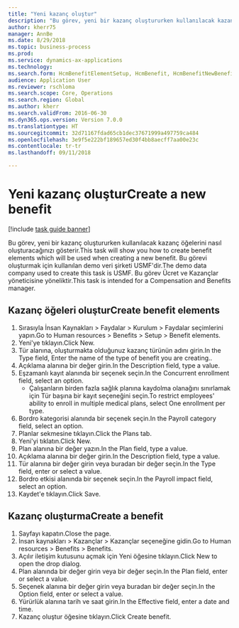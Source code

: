 ```yaml
--- 
title: "Yeni kazanç oluştur"
description: "Bu görev, yeni bir kazanç oluştururken kullanılacak kazanç öğelerini nasıl oluşturacağınızı gösterir."
author: kherr75
manager: AnnBe
ms.date: 8/29/2018
ms.topic: business-process
ms.prod: 
ms.service: dynamics-ax-applications
ms.technology: 
ms.search.form: HcmBenefitElementSetup, HcmBenefit, HcmBenefitNewBenefit, HcmBenefitPlanLookup
audience: Application User
ms.reviewer: rschloma
ms.search.scope: Core, Operations
ms.search.region: Global
ms.author: kherr
ms.search.validFrom: 2016-06-30
ms.dyn365.ops.version: Version 7.0.0
ms.translationtype: HT
ms.sourcegitcommit: 32d71167fdad65cb1dec37671999a497759ca484
ms.openlocfilehash: 3e9f5e222bf189657ed30f4bb8aecff7aa00e23c
ms.contentlocale: tr-tr
ms.lasthandoff: 09/11/2018

---
```

# <a name="create-a-new-benefit"></a><span data-ttu-id="c4d13-103">Yeni kazanç oluştur</span><span class="sxs-lookup"><span data-stu-id="c4d13-103">Create a new benefit</span></span>

[!include [task guide banner](../../includes/task-guide-banner.md)]

<span data-ttu-id="c4d13-104">Bu görev, yeni bir kazanç oluştururken kullanılacak kazanç öğelerini nasıl oluşturacağınızı gösterir.</span><span class="sxs-lookup"><span data-stu-id="c4d13-104">This task will show you how to create benefit elements which will be used when creating a new benefit.</span></span> <span data-ttu-id="c4d13-105">Bu görevi oluşturmak için kullanılan demo veri şirketi USMF'dir.</span><span class="sxs-lookup"><span data-stu-id="c4d13-105">The demo data company used to create this task is USMF.</span></span> <span data-ttu-id="c4d13-106">Bu görev Ücret ve Kazançlar yöneticisine yöneliktir.</span><span class="sxs-lookup"><span data-stu-id="c4d13-106">This task is intended for a Compensation and Benefits manager.</span></span>


## <a name="create-benefit-elements"></a><span data-ttu-id="c4d13-107">Kazanç öğeleri oluştur</span><span class="sxs-lookup"><span data-stu-id="c4d13-107">Create benefit elements</span></span>
1. <span data-ttu-id="c4d13-108">Sırasıyla İnsan Kaynakları > Faydalar > Kurulum > Faydalar seçimlerini yapın.</span><span class="sxs-lookup"><span data-stu-id="c4d13-108">Go to Human resources > Benefits > Setup > Benefit elements.</span></span>
2. <span data-ttu-id="c4d13-109">Yeni'ye tıklayın.</span><span class="sxs-lookup"><span data-stu-id="c4d13-109">Click New.</span></span>
3. <span data-ttu-id="c4d13-110">Tür alanına, oluşturmakta olduğunuz kazanç türünün adını girin.</span><span class="sxs-lookup"><span data-stu-id="c4d13-110">In the Type field, Enter the name of the type of benefit you are creating..</span></span>
4. <span data-ttu-id="c4d13-111">Açıklama alanına bir değer girin.</span><span class="sxs-lookup"><span data-stu-id="c4d13-111">In the Description field, type a value.</span></span>
5. <span data-ttu-id="c4d13-112">Eşzamanlı kayıt alanında bir seçenek seçin.</span><span class="sxs-lookup"><span data-stu-id="c4d13-112">In the Concurrent enrollment field, select an option.</span></span>
    * <span data-ttu-id="c4d13-113">Çalışanların birden fazla sağlık planına kaydolma olanağını sınırlamak için Tür başına bir kayıt seçeneğini seçin.</span><span class="sxs-lookup"><span data-stu-id="c4d13-113">To restrict employees' ability to enroll in multiple medical plans, select One enrollment per type.</span></span>  
6. <span data-ttu-id="c4d13-114">Bordro kategorisi alanında bir seçenek seçin.</span><span class="sxs-lookup"><span data-stu-id="c4d13-114">In the Payroll category field, select an option.</span></span>
7. <span data-ttu-id="c4d13-115">Planlar sekmesine tıklayın.</span><span class="sxs-lookup"><span data-stu-id="c4d13-115">Click the Plans tab.</span></span>
8. <span data-ttu-id="c4d13-116">Yeni'yi tıklatın.</span><span class="sxs-lookup"><span data-stu-id="c4d13-116">Click New.</span></span>
9. <span data-ttu-id="c4d13-117">Plan alanına bir değer yazın.</span><span class="sxs-lookup"><span data-stu-id="c4d13-117">In the Plan field, type a value.</span></span>
10. <span data-ttu-id="c4d13-118">Açıklama alanına bir değer girin.</span><span class="sxs-lookup"><span data-stu-id="c4d13-118">In the Description field, type a value.</span></span>
11. <span data-ttu-id="c4d13-119">Tür alanına bir değer girin veya buradan bir değer seçin.</span><span class="sxs-lookup"><span data-stu-id="c4d13-119">In the Type field, enter or select a value.</span></span>
12. <span data-ttu-id="c4d13-120">Bordro etkisi alanında bir seçenek seçin.</span><span class="sxs-lookup"><span data-stu-id="c4d13-120">In the Payroll impact field, select an option.</span></span>
13. <span data-ttu-id="c4d13-121">Kaydet'e tıklayın.</span><span class="sxs-lookup"><span data-stu-id="c4d13-121">Click Save.</span></span>

## <a name="create-a-benefit"></a><span data-ttu-id="c4d13-122">Kazanç oluşturma</span><span class="sxs-lookup"><span data-stu-id="c4d13-122">Create a benefit</span></span>
1. <span data-ttu-id="c4d13-123">Sayfayı kapatın.</span><span class="sxs-lookup"><span data-stu-id="c4d13-123">Close the page.</span></span>
2. <span data-ttu-id="c4d13-124">İnsan kaynakları > Kazançlar > Kazançlar seçeneğine gidin.</span><span class="sxs-lookup"><span data-stu-id="c4d13-124">Go to Human resources > Benefits > Benefits.</span></span>
3. <span data-ttu-id="c4d13-125">Açılır iletişim kutusunu açmak için Yeni öğesine tıklayın.</span><span class="sxs-lookup"><span data-stu-id="c4d13-125">Click New to open the drop dialog.</span></span>
4. <span data-ttu-id="c4d13-126">Plan alanında bir değer girin veya bir değer seçin.</span><span class="sxs-lookup"><span data-stu-id="c4d13-126">In the Plan field, enter or select a value.</span></span>
5. <span data-ttu-id="c4d13-127">Seçenek alanına bir değer girin veya buradan bir değer seçin.</span><span class="sxs-lookup"><span data-stu-id="c4d13-127">In the Option field, enter or select a value.</span></span>
6. <span data-ttu-id="c4d13-128">Yürürlük alanına tarih ve saat girin.</span><span class="sxs-lookup"><span data-stu-id="c4d13-128">In the Effective field, enter a date and time.</span></span>
7. <span data-ttu-id="c4d13-129">Kazanç oluştur öğesine tıklayın.</span><span class="sxs-lookup"><span data-stu-id="c4d13-129">Click Create benefit.</span></span>


